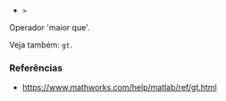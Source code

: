 * `>`

Operador 'maior que'.

Veja também: `gt`.

### Referências

* https://www.mathworks.com/help/matlab/ref/gt.html
